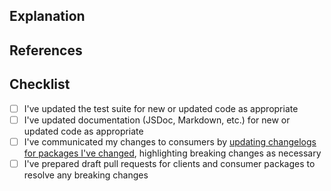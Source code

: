 ## Explanation

<!--
Thanks for your contribution! Take a moment to answer these questions so that reviewers have the information they need to properly understand your changes:

* What is the current state of things and why does it need to change?
* What is the solution your changes offer and how does it work?
* Are there any changes whose purpose might not obvious to those unfamiliar with the domain?
* If your primary goal was to update one package but you found you had to update another one along the way, why did you do so?
* If you had to upgrade a dependency, why did you do so?
-->

## References

<!--
Are there any issues that this pull request is tied to?
Are there other links that reviewers should consult to understand these changes better?
Are there client or consumer pull requests to adopt any breaking changes?

For example:

* Fixes #12345
* Related to #67890
-->

## Checklist

- [ ] I've updated the test suite for new or updated code as appropriate
- [ ] I've updated documentation (JSDoc, Markdown, etc.) for new or updated code as appropriate
- [ ] I've communicated my changes to consumers by [updating changelogs for packages I've changed](https://github.com/MetaMask/core/tree/main/docs/contributing.md#updating-changelogs), highlighting breaking changes as necessary
- [ ] I've prepared draft pull requests for clients and consumer packages to resolve any breaking changes
